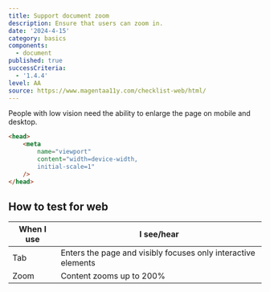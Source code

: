 ```yaml
---
title: Support document zoom
description: Ensure that users can zoom in.
date: '2024-4-15'
category: basics
components:
  - document
published: true
successCriteria:
  - '1.4.4'
level: AA
source: https://www.magentaa11y.com/checklist-web/html/
---
```


People with low vision need the ability to enlarge the page on mobile and desktop.

```html
<head>
	<meta
		name="viewport"
		content="width=device-width, 
        initial-scale=1"
	/>
</head>
```

## How to test for web

| When I use | I see/hear                                                    |
| ---------- | ------------------------------------------------------------- |
| Tab        | Enters the page and visibly focuses only interactive elements |
| Zoom       | Content zooms up to 200%                                      |
